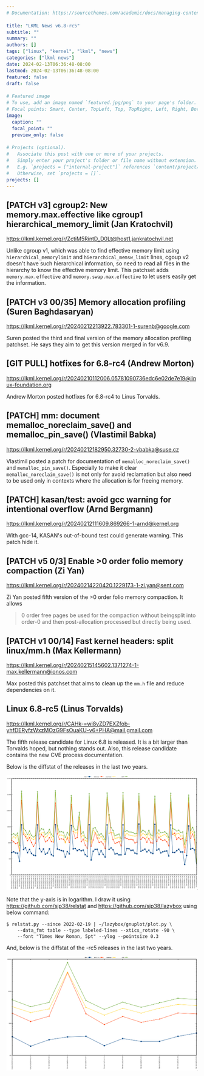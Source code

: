 ```yaml
---
# Documentation: https://sourcethemes.com/academic/docs/managing-content/

title: "LKML News v6.8-rc5"
subtitle: ""
summary: ""
authors: []
tags: ["linux", "kernel", "lkml", "news"]
categories: ["lkml news"]
date: 2024-02-13T06:36:48-08:00
lastmod: 2024-02-13T06:36:48-08:00
featured: false
draft: false

# Featured image
# To use, add an image named `featured.jpg/png` to your page's folder.
# Focal points: Smart, Center, TopLeft, Top, TopRight, Left, Right, BottomLeft, Bottom, BottomRight.
image:
  caption: ""
  focal_point: ""
  preview_only: false

# Projects (optional).
#   Associate this post with one or more of your projects.
#   Simply enter your project's folder or file name without extension.
#   E.g. `projects = ["internal-project"]` references `content/project/deep-learning/index.md`.
#   Otherwise, set `projects = []`.
projects: []
---
```


[PATCH v3] cgroup2: New memory.max.effective like cgroup1 hierarchical_memory_limit (Jan Kratochvil)
----------------------------------------------------------------------------------------------------

https://lkml.kernel.org/r/ZctiM5RintD_D0Lt@host1.jankratochvil.net

Unlike cgroup v1, which was able to find effective memory limit using
`hierarchical_memorylimit` and `hierarchical_memsw_limit` lines, cgoup v2
doesn't have such hierarchical information, so need to read all files in the
hierarchy to know the effective memory limit.  This patchset adds
`memory.max.effective` and `memory.swap.max.effective` to let users easily get
the information.


[PATCH v3 00/35] Memory allocation profiling (Suren Baghdasaryan)
-----------------------------------------------------------------

https://lkml.kernel.org/r/20240212213922.783301-1-surenb@google.com

Suren posted the third and final version of the memory allocation profiling
patchset.  He says they aim to get this version merged in for v6.9.


[GIT PULL] hotfixes for 6.8-rc4 (Andrew Morton)
-----------------------------------------------

https://lkml.kernel.org/r/20240210112006.05781090736edc6e02de7e19@linux-foundation.org

Andrew Morton posted hotfixes for 6.8-rc4 to Linus Torvalds.


[PATCH] mm: document memalloc_noreclaim_save() and memalloc_pin_save() (Vlastimil Babka)
----------------------------------------------------------------------------------------

https://lkml.kernel.org/r/20240212182950.32730-2-vbabka@suse.cz

Vlastimil posted a patch for documentation of `memalloc_noreclaim_save()` and
`memalloc_pin_save()`.  Especially to make it clear `memalloc_noreclaim_save()`
is not only for avoid reclamation but also need to be used only in contexts
where the allocation is for freeing memory.


[PATCH] kasan/test: avoid gcc warning for intentional overflow (Arnd Bergmann)
------------------------------------------------------------------------------

https://lkml.kernel.org/r/20240212111609.869266-1-arnd@kernel.org

With gcc-14, KASAN's out-of-bound test could generate warning.  This patch hide
it.


[PATCH v5 0/3] Enable >0 order folio memory compaction (Zi Yan)
---------------------------------------------------------------

https://lkml.kernel.org/r/20240214220420.1229173-1-zi.yan@sent.com

Zi Yan posted fifth version of the >0 order folio memory compaction.  It allows
>0 order free pages be used for the compaction without beingsplit into order-0
and then post-allocation processed but directly being used.


[PATCH v1 00/14] Fast kernel headers: split linux/mm.h (Max Kellermann)
-----------------------------------------------------------------------

https://lkml.kernel.org/r/20240215145602.1371274-1-max.kellermann@ionos.com

Max posted this patchset that aims to clean up the `mm.h` file and reduce
dependencies on it.


Linux 6.8-rc5 (Linus Torvalds)
------------------------------

https://lkml.kernel.org/r/CAHk-=wi8vZD7EXZfob-yhfDERyfzWxzMOzG9FsOuaKU-v6+PHA@mail.gmail.com

The fifth release candidate for Linux 6.8 is released.  It is a bit larger than
Torvalds hoped, but nothing stands out.  Also, this release candidate contains
the new CVE process documentation.

Below is the diffstat of the releases in the last two years.

![Kernel release stat](/img/kernel_release_stat/linux_stat_v6.8-rc4.png)

Note that the y-axis is in logarithm.  I draw it using
https://github.com/sjp38/relstat and https://github.com/sjp38/lazybox using
below command:

    $ relstat.py --since 2022-02-19 | ~/lazybox/gnuplot/plot.py \
	    --data_fmt table --type labeled-lines --xtics_rotate -90 \
	    --font "Times New Roman, 5pt" --ylog --pointsize 0.3


And, below is the diffstat of the -rc5 releases in the last two years.

![rc5 release stat](/img/kernel_release_stat/linux_stat_v6.8-rc5-only.png)
